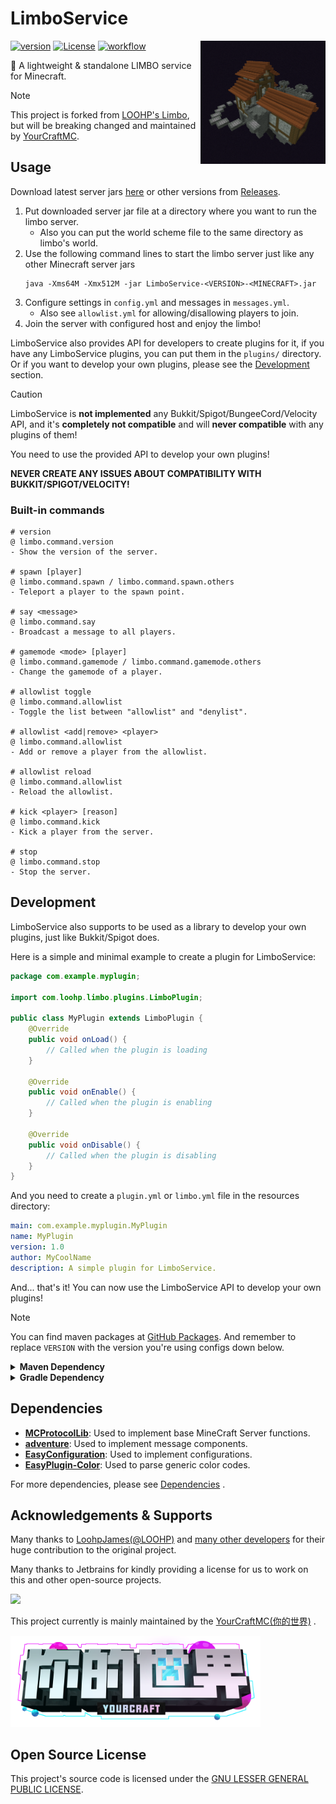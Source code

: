 # LimboService

<img src=".doc/images/map.png" width=200px align="right" alt="Map image">

[![version](https://img.shields.io/github/v/release/YourCraftMC/LimboService)](https://github.com/YourCraftMC/LimboService/releases)
[![License](https://img.shields.io/github/license/YourCraftMC/LimboService)](https://www.gnu.org/licenses/lgpl-3.0.html)
[![workflow](https://github.com/YourCraftMC/LimboService/actions/workflows/maven.yml/badge.svg?branch=master)](https://github.com/YourCraftMC/LimboService/actions/workflows/maven.yml)

🌆 A lightweight & standalone LIMBO service for Minecraft.

> [!NOTE]
> This project is forked from [LOOHP's Limbo](https://github.com/LOOHP/Limbo),
> but will be breaking changed and maintained by [YourCraftMC](https://github.com/YourCraftMC).

## Usage

Download latest server jars [here](https://github.com/YourCraftMC/LimboService/releases/latest)
or other versions from [Releases](https://github.com/YourCraftMC/LimboService/releases).

1. Put downloaded server jar file at a directory where you want to run the limbo server.
    - Also you can put the world scheme file to the same directory as limbo's world.
2. Use the following command lines to start the limbo server just like any other Minecraft server jars
   ```shell
   java -Xms64M -Xmx512M -jar LimboService-<VERSION>-<MINECRAFT>.jar
   ```
3. Configure settings in `config.yml` and messages in `messages.yml`.
    - Also see `allowlist.yml` for allowing/disallowing players to join.
4. Join the server with configured host and enjoy the limbo!

LimboService also provides API for developers to create plugins for it,
if you have any LimboService plugins, you can put them in the `plugins/` directory.
Or if you want to develop your own plugins, please see the [Development](#development) section.

> [!CAUTION]
> LimboService is **not implemented** any Bukkit/Spigot/BungeeCord/Velocity API,
> and it's **completely not compatible** and will **never compatible** with any plugins of them!
>
> You need to use the provided API to develop your own plugins!
>
> **NEVER CREATE ANY ISSUES ABOUT COMPATIBILITY WITH BUKKIT/SPIGOT/VELOCITY!**

### Built-in commands

```text
# version
@ limbo.command.version
- Show the version of the server.

# spawn [player]
@ limbo.command.spawn / limbo.command.spawn.others
- Teleport a player to the spawn point.

# say <message>
@ limbo.command.say
- Broadcast a message to all players.

# gamemode <mode> [player]
@ limbo.command.gamemode / limbo.command.gamemode.others
- Change the gamemode of a player.

# allowlist toggle
@ limbo.command.allowlist
- Toggle the list between "allowlist" and "denylist".

# allowlist <add|remove> <player>
@ limbo.command.allowlist
- Add or remove a player from the allowlist.

# allowlist reload
@ limbo.command.allowlist
- Reload the allowlist.

# kick <player> [reason]
@ limbo.command.kick
- Kick a player from the server.

# stop
@ limbo.command.stop
- Stop the server.
```

## Development

LimboService also supports to be used as a library to develop your own plugins, just like Bukkit/Spigot does.

Here is a simple and minimal example to create a plugin for LimboService:

```java
package com.example.myplugin;

import com.loohp.limbo.plugins.LimboPlugin;

public class MyPlugin extends LimboPlugin {
    @Override
    public void onLoad() {
        // Called when the plugin is loading
    }

    @Override
    public void onEnable() {
        // Called when the plugin is enabling
    }

    @Override
    public void onDisable() {
        // Called when the plugin is disabling
    }
}
```

And you need to create a `plugin.yml` or `limbo.yml` file in the resources directory:

```yaml
main: com.example.myplugin.MyPlugin
name: MyPlugin
version: 1.0
author: MyCoolName
description: A simple plugin for LimboService.
```

And... that's it! You can now use the LimboService API to develop your own plugins!

> [!NOTE]
> You can find maven packages
> at [GitHub Packages](https://github.com/orgs/YourCraftMC/packages?repo_name=LimboService).
> And remember to replace `VERSION` with the version you're using configs down below.

<details>
<summary><b>Maven Dependency</b></summary>

```xml

<project>
    <repositories>

        <repository>
            <!-- Using Maven Central Repository for secure and stable updates, though synchronization might be needed. -->
            <id>maven</id>
            <name>Maven Central</name>
            <url>https://repo1.maven.org/maven2</url>
        </repository>

        <repository>
            <!-- Using GitHub dependencies for real-time updates, configuration required (recommended). -->
            <id>limboservice-repo</id>
            <name>GitHub Packages for LimboService</name>
            <url>https://maven.pkg.github.com/YourCraftMC/LimboService</url>
        </repository>

    </repositories>

    <project>
        <dependencies>
            <dependency>
                <groupId>cn.ycraft</groupId>
                <artifactId>limboservice</artifactId>
                <version>[VERSION]</version>
                <scope>compile</scope>
            </dependency>
        </dependencies>
    </project>
</project>
```

</details>

<details>
<summary><b>Gradle Dependency</b></summary>

```groovy
repositories {
    // Using Maven Central Repository for secure and stable updates, though synchronization might be needed.
    mavenCentral()

    // Using GitHub dependencies for real-time updates, configuration required (recommended).
    maven { url 'https://maven.pkg.github.com/YourCraftMC/LimboService' }
}

dependencies {
    api "cn.ycraft:limboservice:[LATEST RELEASE]"
}
```

</details>

## Dependencies

- [**MCProtocolLib**](https://github.com/GeyserMC/MCProtocolLib): Used to implement base MineCraft Server functions.
- [**adventure**](https://github.com/KyoriPowered/adventure): Used to implement message components.
- [**EasyConfiguration**](https://github.com/CarmJos/EasyConfiguration/pull/101): Used to implement configurations.
- [**EasyPlugin-Color**](https://github.com/CarmJos/EasyPlugin): Used to parse generic color codes.

For more dependencies, please see  [Dependencies](https://github.com/YourCraftMC/LimboService/network/dependencies) .

## Acknowledgements & Supports

Many thanks to [LoohpJames(@LOOHP)](https://github.com/LOOHP)
and [many other developers](https://github.com/LOOHP/Limbo/graphs/contributors) for their huge contribution to the
original project.

Many thanks to Jetbrains for kindly providing a license for us to work on this and other open-source projects.

[![](https://resources.jetbrains.com/storage/products/company/brand/logos/jb_beam.svg)](https://www.jetbrains.com/?from=https://github.com/CarmJos/EasyConfiguration)

This project currently is mainly maintained by the  [YourCraftMC(你的世界)](https://www.ycraft.cn) .

<img src="https://raw.githubusercontent.com/YourCraftMC/.github/refs/heads/main/imgs/text_1440p.png" alt="Team logo" width="400px">

## Open Source License

This project's source code is licensed under
the [GNU LESSER GENERAL PUBLIC LICENSE](https://www.gnu.org/licenses/lgpl-3.0.html).